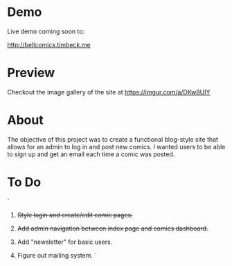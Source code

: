 
# Demo

Live demo coming soon to:

http://bellcomics.timbeck.me

# Preview

Checkout the image gallery of the site at https://imgur.com/a/DKw8UIY

# About

The objective of this project was to create a functional blog-style site that
allows for an admin to log in and post new comics. I wanted users to be able
to sign up and get an email each time a comic was posted.

# To Do

`
1. ~~Style login and create/edit comic pages.~~

2. ~~Add admin navigation between index page and comics dashboard.~~

3. Add "newsletter" for basic users.

4. Figure out mailing system.
`
